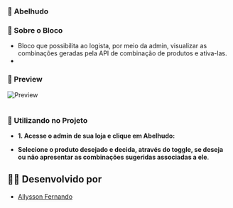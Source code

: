 ### 📌 **Abelhudo**

### 🐝 Sobre o Bloco

- Bloco que possibilita ao logista, por meio da admin, visualizar as combinações geradas pela API de combinação de produtos e ativa-las.
- 
### 🐝 Preview

<img alt="Preview" title="#Preview" src="https://i.ibb.co/6BykbpN/Anima-o.gif" />

#
### 🐝 Utilizando no Projeto

- **1. Acesse o admin de sua loja e clique em Abelhudo:**

- **Selecione o produto desejado e decida, através do toggle, se deseja ou não apresentar as combinações sugeridas associadas a ele**.

## 💪🏻 Desenvolvido por

- [Allysson Fernando](https://www.linkedin.com/in/allyssonalmeida/)         


